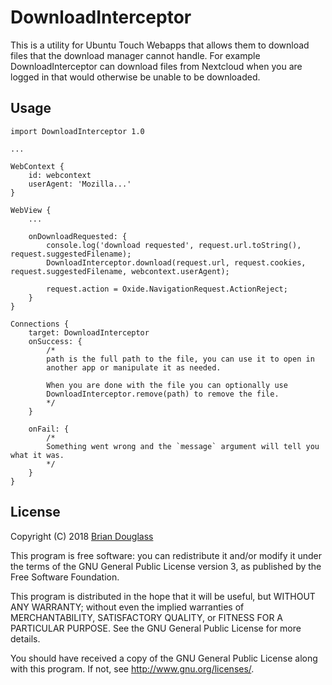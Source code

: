 # DownloadInterceptor

This is a utility for Ubuntu Touch Webapps that allows them to download files that
the download manager cannot handle. For example DownloadInterceptor can download
files from Nextcloud when you are logged in that would otherwise be unable to be
downloaded.

## Usage

~~~
import DownloadInterceptor 1.0

...

WebContext {
    id: webcontext
    userAgent: 'Mozilla...'
}

WebView {
    ...

    onDownloadRequested: {
        console.log('download requested', request.url.toString(), request.suggestedFilename);
        DownloadInterceptor.download(request.url, request.cookies, request.suggestedFilename, webcontext.userAgent);

        request.action = Oxide.NavigationRequest.ActionReject;
    }
}

Connections {
    target: DownloadInterceptor
    onSuccess: {
        /*
        path is the full path to the file, you can use it to open in
        another app or manipulate it as needed.

        When you are done with the file you can optionally use
        DownloadInterceptor.remove(path) to remove the file.
        */
    }

    onFail: {
        /*
        Something went wrong and the `message` argument will tell you what it was.
        */
    }
}
~~~

## License

Copyright (C) 2018 [Brian Douglass](http://bhdouglass.com/)

This program is free software: you can redistribute it and/or modify it under the terms of the GNU General Public License version 3, as published
by the Free Software Foundation.

This program is distributed in the hope that it will be useful, but WITHOUT ANY WARRANTY; without even the implied warranties of MERCHANTABILITY, SATISFACTORY QUALITY, or FITNESS FOR A PARTICULAR PURPOSE.  See the GNU General Public License for more details.

You should have received a copy of the GNU General Public License along with this program.  If not, see <http://www.gnu.org/licenses/>.
